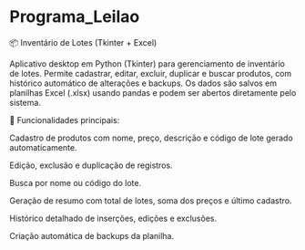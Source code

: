 # Programa_Leilao
📦 Inventário de Lotes (Tkinter + Excel)

Aplicativo desktop em Python (Tkinter) para gerenciamento de inventário de lotes.
Permite cadastrar, editar, excluir, duplicar e buscar produtos, com histórico automático de alterações e backups.
Os dados são salvos em planilhas Excel (.xlsx) usando pandas e podem ser abertos diretamente pelo sistema.

🔹 Funcionalidades principais:

Cadastro de produtos com nome, preço, descrição e código de lote gerado automaticamente.

Edição, exclusão e duplicação de registros.

Busca por nome ou código do lote.

Geração de resumo com total de lotes, soma dos preços e último cadastro.

Histórico detalhado de inserções, edições e exclusões.

Criação automática de backups da planilha.

